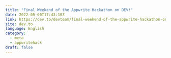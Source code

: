 ```yaml
---
title: "Final Weekend of the Appwrite Hackathon on DEV!"
date: 2022-05-06T17:43:10Z
link: https://dev.to/devteam/final-weekend-of-the-appwrite-hackathon-on-dev-4ljd?utm_medium=RSS&utm_source=news.12bit.vn
site: dev.to
language: English
category:
  - meta
  - appwritehack
draft: false
---
```

